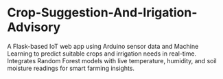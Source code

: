 # Crop-Suggestion-And-Irigation-Advisory
A Flask-based IoT web app using Arduino sensor data and Machine Learning to predict suitable crops and irrigation needs in real-time. Integrates Random Forest models with live temperature, humidity, and soil moisture readings for smart farming insights.
